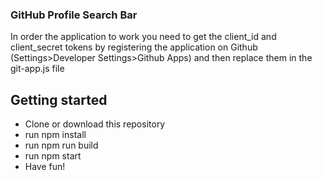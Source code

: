 <h3>GitHub Profile Search Bar</h3>

<p>In order the application to work you need to get the client_id and client_secret tokens by registering the application on Github (Settings>Developer Settings>Github Apps) and then replace them in the git-app.js file</p>

<h2>Getting started</h2>
<ul>
<li>Clone or download this repository
<li>run npm install
<li>run npm run build
<li>run npm start
<li>Have fun!</ul>

